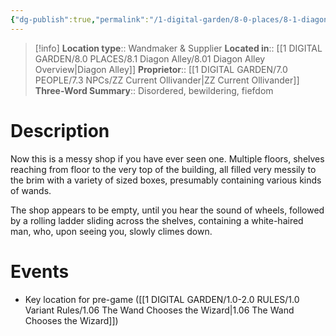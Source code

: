 ```yaml
---
{"dg-publish":true,"permalink":"/1-digital-garden/8-0-places/8-1-diagon-alley/8-1-11-ollivander-s-wands/","tags":["#place","#diagon-alley","#shop"]}
---
```


>[!info]
>**Location type**::  Wandmaker & Supplier
>**Located in**:: [[1 DIGITAL GARDEN/8.0 PLACES/8.1 Diagon Alley/8.01 Diagon Alley Overview\|Diagon Alley]]
>**Proprietor**:: [[1 DIGITAL GARDEN/7.0 PEOPLE/7.3 NPCs/ZZ Current Ollivander\|ZZ Current Ollivander]]
>**Three-Word Summary**:: Disordered, bewildering, fiefdom 

# Description

Now this is a messy shop if you have ever seen one. Multiple floors, shelves reaching from floor to the very top of the building, all filled very messily to the brim with a variety of sized boxes, presumably containing various kinds of wands. 

The shop appears to be empty, until you hear the sound of wheels, followed by a rolling ladder sliding across the shelves, containing a white-haired man, who, upon seeing you, slowly climes down.


# Events

- Key location for pre-game ([[1 DIGITAL GARDEN/1.0-2.0 RULES/1.0 Variant Rules/1.06 The Wand Chooses the Wizard\|1.06 The Wand Chooses the Wizard]])